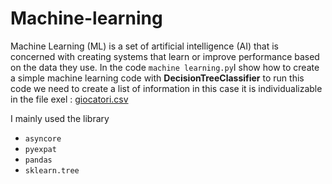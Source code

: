 # Machine-learning
Machine Learning (ML) is a set of artificial intelligence (AI) that is concerned with creating systems that learn or improve performance based on the data they use.
In the code `machine learning.py`I show how to create a simple machine learning code with **DecisionTreeClassifier**
to run this code we need to create a list of information in this case it is individualizable in the file exel : [giocatori.csv](https://github.com/Matteoschi/Machine-learning/blob/main/giocatori.csv)

I mainly used the library 
- `asyncore`
- `pyexpat`
- `pandas`
- `sklearn.tree`
